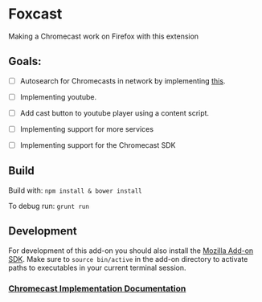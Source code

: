 # Foxcast
Making a Chromecast work on Firefox with this extension

## Goals:
- [ ] Autosearch for Chromecasts in network by implementing [this](https://github.com/xat/chromecast-scanner/blob/master/index.js).
- [ ] Implementing youtube.
- [ ] Add cast button to youtube player using a content script.
- [ ] Implementing support for more services
- [ ] Implementing support for the Chromecast SDK 


## Build
Build with: 
``npm install & bower install`` 

To debug run:
``grunt run``

## Development
For development of this add-on you should also install the [Mozilla Add-on SDK](https://developer.mozilla.org/en-US/Add-ons/SDK/Tutorials/Installation).
Make sure to ``source bin/active`` in the add-on directory to activate paths to executables in your current terminal session.
  
  

### [Chromecast Implementation Documentation](https://github.com/jloutsenhizer/CR-Cast/wiki/Chromecast-Implementation-Documentation-WIP)
